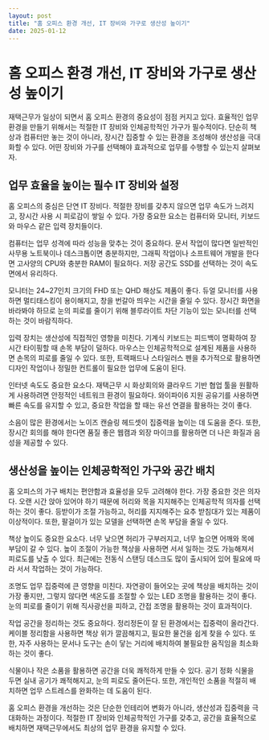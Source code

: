 ```yaml
---
layout: post
title: "홈 오피스 환경 개선, IT 장비와 가구로 생산성 높이기"
date: 2025-01-12
---
```


# 홈 오피스 환경 개선, IT 장비와 가구로 생산성 높이기

재택근무가 일상이 되면서 홈 오피스 환경의 중요성이 점점 커지고 있다. 효율적인 업무 환경을 만들기 위해서는 적절한 IT 장비와 인체공학적인 가구가 필수적이다. 단순히 책상과 컴퓨터만 놓는 것이 아니라, 장시간 집중할 수 있는 환경을 조성해야 생산성을 극대화할 수 있다. 어떤 장비와 가구를 선택해야 효과적으로 업무를 수행할 수 있는지 살펴보자.

## 업무 효율을 높이는 필수 IT 장비와 설정

홈 오피스의 중심은 단연 IT 장비다. 적절한 장비를 갖추지 않으면 업무 속도가 느려지고, 장시간 사용 시 피로감이 쌓일 수 있다. 가장 중요한 요소는 컴퓨터와 모니터, 키보드와 마우스 같은 입력 장치들이다.

컴퓨터는 업무 성격에 따라 성능을 맞추는 것이 중요하다. 문서 작업이 많다면 일반적인 사무용 노트북이나 데스크톱이면 충분하지만, 그래픽 작업이나 소프트웨어 개발을 한다면 고사양의 CPU와 충분한 RAM이 필요하다. 저장 공간도 SSD를 선택하는 것이 속도 면에서 유리하다.

모니터는 24~27인치 크기의 FHD 또는 QHD 해상도 제품이 좋다. 듀얼 모니터를 사용하면 멀티태스킹이 용이해지고, 창을 번갈아 띄우는 시간을 줄일 수 있다. 장시간 화면을 바라봐야 하므로 눈의 피로를 줄이기 위해 블루라이트 차단 기능이 있는 모니터를 선택하는 것이 바람직하다.

입력 장치는 생산성에 직접적인 영향을 미친다. 기계식 키보드는 피드백이 명확하여 장시간 타이핑할 때 손목 부담이 덜하다. 마우스는 인체공학적으로 설계된 제품을 사용하면 손목의 피로를 줄일 수 있다. 또한, 트랙패드나 스타일러스 펜을 추가적으로 활용하면 디자인 작업이나 정밀한 컨트롤이 필요한 업무에 도움이 된다.

인터넷 속도도 중요한 요소다. 재택근무 시 화상회의와 클라우드 기반 협업 툴을 원활하게 사용하려면 안정적인 네트워크 환경이 필요하다. 와이파이6 지원 공유기를 사용하면 빠른 속도를 유지할 수 있고, 중요한 작업을 할 때는 유선 연결을 활용하는 것이 좋다.

소음이 많은 환경에서는 노이즈 캔슬링 헤드셋이 집중력을 높이는 데 도움을 준다. 또한, 장시간 회의를 해야 한다면 품질 좋은 웹캠과 외장 마이크를 활용하면 더 나은 화질과 음성을 제공할 수 있다.

## 생산성을 높이는 인체공학적인 가구와 공간 배치

홈 오피스의 가구 배치는 편안함과 효율성을 모두 고려해야 한다. 가장 중요한 것은 의자다. 오랜 시간 앉아 있어야 하기 때문에 허리와 목을 지지해주는 인체공학적 의자를 선택하는 것이 좋다. 등받이가 조절 가능하고, 허리를 지지해주는 요추 받침대가 있는 제품이 이상적이다. 또한, 팔걸이가 있는 모델을 선택하면 손목 부담을 줄일 수 있다.

책상 높이도 중요한 요소다. 너무 낮으면 허리가 구부러지고, 너무 높으면 어깨와 목에 부담이 갈 수 있다. 높이 조절이 가능한 책상을 사용하면 서서 일하는 것도 가능해져서 피로도를 낮출 수 있다. 최근에는 전동식 스탠딩 데스크도 많이 출시되어 있어 필요에 따라 서서 작업하는 것이 가능하다.

조명도 업무 집중력에 큰 영향을 미친다. 자연광이 들어오는 곳에 책상을 배치하는 것이 가장 좋지만, 그렇지 않다면 색온도를 조절할 수 있는 LED 조명을 활용하는 것이 좋다. 눈의 피로를 줄이기 위해 직사광선을 피하고, 간접 조명을 활용하는 것이 효과적이다.

작업 공간을 정리하는 것도 중요하다. 정리정돈이 잘 된 환경에서는 집중력이 올라간다. 케이블 정리함을 사용하면 책상 위가 깔끔해지고, 필요한 물건을 쉽게 찾을 수 있다. 또한, 자주 사용하는 문서나 도구는 손이 닿는 거리에 배치하여 불필요한 움직임을 최소화하는 것이 좋다.

식물이나 작은 소품을 활용하면 공간을 더욱 쾌적하게 만들 수 있다. 공기 정화 식물을 두면 실내 공기가 쾌적해지고, 눈의 피로도 줄어든다. 또한, 개인적인 소품을 적절히 배치하면 업무 스트레스를 완화하는 데 도움이 된다.

홈 오피스 환경을 개선하는 것은 단순한 인테리어 변화가 아니라, 생산성과 집중력을 극대화하는 과정이다. 적절한 IT 장비와 인체공학적인 가구를 갖추고, 공간을 효율적으로 배치하면 재택근무에서도 최상의 업무 환경을 유지할 수 있다.
